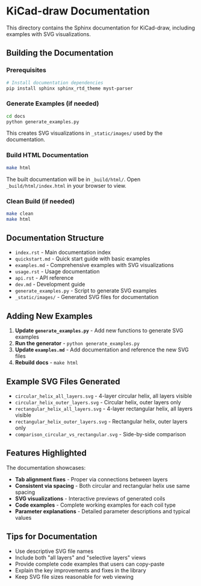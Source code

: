 # KiCad-draw Documentation

This directory contains the Sphinx documentation for KiCad-draw, including examples with SVG visualizations.

## Building the Documentation

### Prerequisites
```bash
# Install documentation dependencies
pip install sphinx sphinx_rtd_theme myst-parser
```

### Generate Examples (if needed)
```bash
cd docs
python generate_examples.py
```

This creates SVG visualizations in `_static/images/` used by the documentation.

### Build HTML Documentation
```bash
make html
```

The built documentation will be in `_build/html/`. Open `_build/html/index.html` in your browser to view.

### Clean Build (if needed)
```bash
make clean
make html
```

## Documentation Structure

- `index.rst` - Main documentation index
- `quickstart.md` - Quick start guide with basic examples
- `examples.md` - Comprehensive examples with SVG visualizations  
- `usage.rst` - Usage documentation
- `api.rst` - API reference
- `dev.md` - Development guide
- `generate_examples.py` - Script to generate SVG examples
- `_static/images/` - Generated SVG files for documentation

## Adding New Examples

1. **Update `generate_examples.py`** - Add new functions to generate SVG examples
2. **Run the generator** - `python generate_examples.py`  
3. **Update `examples.md`** - Add documentation and reference the new SVG files
4. **Rebuild docs** - `make html`

## Example SVG Files Generated

- `circular_helix_all_layers.svg` - 4-layer circular helix, all layers visible
- `circular_helix_outer_layers.svg` - Circular helix, outer layers only
- `rectangular_helix_all_layers.svg` - 4-layer rectangular helix, all layers visible
- `rectangular_helix_outer_layers.svg` - Rectangular helix, outer layers only
- `comparison_circular_vs_rectangular.svg` - Side-by-side comparison

## Features Highlighted

The documentation showcases:
- **Tab alignment fixes** - Proper via connections between layers
- **Consistent via spacing** - Both circular and rectangular helix use same spacing
- **SVG visualizations** - Interactive previews of generated coils
- **Code examples** - Complete working examples for each coil type
- **Parameter explanations** - Detailed parameter descriptions and typical values

## Tips for Documentation

- Use descriptive SVG file names
- Include both "all layers" and "selective layers" views
- Provide complete code examples that users can copy-paste
- Explain the key improvements and fixes in the library
- Keep SVG file sizes reasonable for web viewing 